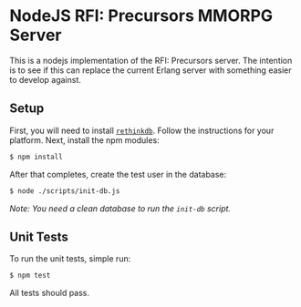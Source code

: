 # NodeJS RFI: Precursors MMORPG Server

This is a nodejs implementation of the RFI: Precursors server. The intention is to see if this can replace the current
Erlang server with something easier to develop against.

## Setup

First, you will need to install [`rethinkdb`](http://rethinkdb.com/docs/install/). Follow the instructions for your 
platform. Next, install the npm modules:

```bash
$ npm install
```

After that completes, create the test user in the database:

```bash
$ node ./scripts/init-db.js
```

_Note: You need a clean database to run the `init-db` script._

## Unit Tests

To run the unit tests, simple run:

```bash
$ npm test
```

All tests should pass.

